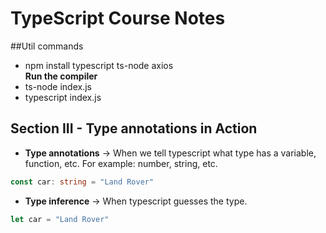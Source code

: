 # TypeScript Course Notes

##Util commands

- npm install typescript ts-node axios </br>
  **Run the compiler**
- ts-node index.js </br>
- typescript index.js </br>

## Section III - Type annotations in Action

- **Type annotations** → When we tell typescript what type has a variable, function, etc. For example: number, string, etc. </br>

```Typescript
const car: string = "Land Rover"
```

- **Type inference** → When typescript guesses the type.

```Typescript
let car = "Land Rover"
```
